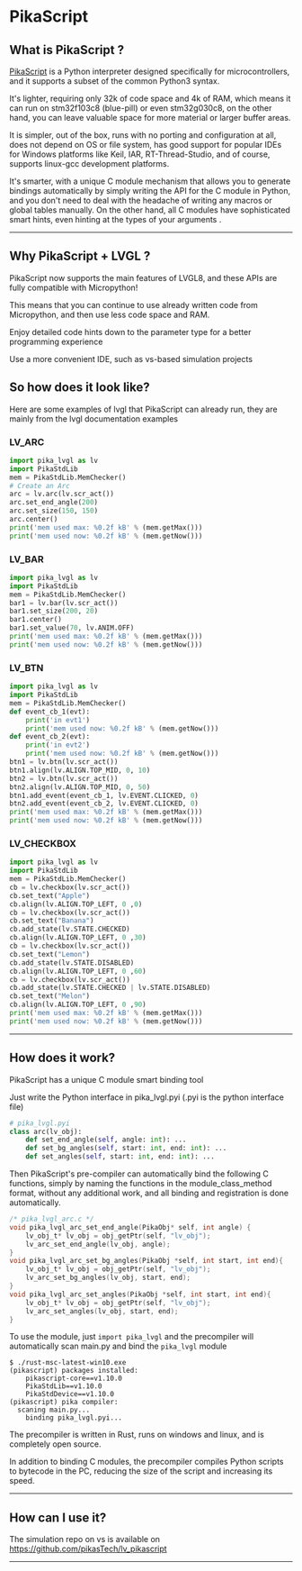 # PikaScript

## What is PikaScript ?

[PikaScript](https://github.com/pikasTech/pikascript) is a Python interpreter designed specifically for microcontrollers, and it supports a subset of the common Python3 syntax.

It's lighter, requiring only 32k of code space and 4k of RAM, which means it can run on stm32f103c8 (blue-pill) or even stm32g030c8, on the other hand, you can leave valuable space for more material or larger buffer areas.

It is simpler, out of the box, runs with no porting and configuration at all, does not depend on OS or file system, has good support for popular IDEs for Windows platforms like Keil, IAR, RT-Thread-Studio, and of course, supports linux-gcc development platforms.

It's smarter, with a unique C module mechanism that allows you to generate bindings automatically by simply writing the API for the C module in Python, and you don't need to deal with the headache of writing any macros or global tables manually. On the other hand, all C modules have sophisticated smart hints, even hinting at the types of your arguments .

---

## Why PikaScript + LVGL ?

PikaScript now supports the main features of LVGL8, and these APIs are fully compatible with Micropython!

This means that you can continue to use already written code from Micropython, and then use less code space and RAM.

Enjoy detailed code hints down to the parameter type for a better programming experience

Use a more convenient IDE, such as vs-based simulation projects

## So how does it look like?

Here are some examples of lvgl that PikaScript can already run, they are mainly from the lvgl documentation examples

### LV_ARC

```python
import pika_lvgl as lv
import PikaStdLib
mem = PikaStdLib.MemChecker()
# Create an Arc
arc = lv.arc(lv.scr_act())
arc.set_end_angle(200)
arc.set_size(150, 150)
arc.center()
print('mem used max: %0.2f kB' % (mem.getMax()))
print('mem used now: %0.2f kB' % (mem.getNow()))
```

### LV_BAR

``` python
import pika_lvgl as lv
import PikaStdLib
mem = PikaStdLib.MemChecker()
bar1 = lv.bar(lv.scr_act())
bar1.set_size(200, 20)
bar1.center()
bar1.set_value(70, lv.ANIM.OFF)
print('mem used max: %0.2f kB' % (mem.getMax()))
print('mem used now: %0.2f kB' % (mem.getNow()))
```

### LV_BTN

``` python
import pika_lvgl as lv
import PikaStdLib
mem = PikaStdLib.MemChecker()
def event_cb_1(evt):
    print('in evt1')
    print('mem used now: %0.2f kB' % (mem.getNow()))
def event_cb_2(evt):
    print('in evt2')
    print('mem used now: %0.2f kB' % (mem.getNow()))
btn1 = lv.btn(lv.scr_act())
btn1.align(lv.ALIGN.TOP_MID, 0, 10)
btn2 = lv.btn(lv.scr_act())
btn2.align(lv.ALIGN.TOP_MID, 0, 50)
btn1.add_event(event_cb_1, lv.EVENT.CLICKED, 0)
btn2.add_event(event_cb_2, lv.EVENT.CLICKED, 0)
print('mem used max: %0.2f kB' % (mem.getMax()))
print('mem used now: %0.2f kB' % (mem.getNow()))
```

### LV_CHECKBOX

``` python
import pika_lvgl as lv
import PikaStdLib
mem = PikaStdLib.MemChecker()
cb = lv.checkbox(lv.scr_act())
cb.set_text("Apple")
cb.align(lv.ALIGN.TOP_LEFT, 0 ,0)
cb = lv.checkbox(lv.scr_act())
cb.set_text("Banana")
cb.add_state(lv.STATE.CHECKED)
cb.align(lv.ALIGN.TOP_LEFT, 0 ,30)
cb = lv.checkbox(lv.scr_act())
cb.set_text("Lemon")
cb.add_state(lv.STATE.DISABLED)
cb.align(lv.ALIGN.TOP_LEFT, 0 ,60)
cb = lv.checkbox(lv.scr_act())
cb.add_state(lv.STATE.CHECKED | lv.STATE.DISABLED)
cb.set_text("Melon")
cb.align(lv.ALIGN.TOP_LEFT, 0 ,90)
print('mem used max: %0.2f kB' % (mem.getMax()))
print('mem used now: %0.2f kB' % (mem.getNow()))
```

---

## How does it work?

PikaScript has a unique C module smart binding tool

Just write the Python interface in pika_lvgl.pyi (.pyi is the python interface file)

``` python
# pika_lvgl.pyi
class arc(lv_obj):
    def set_end_angle(self, angle: int): ...
    def set_bg_angles(self, start: int, end: int): ...
    def set_angles(self, start: int, end: int): ...
```

Then PikaScript's pre-compiler can automatically bind the following C functions, simply by naming the functions in the module_class_method format, without any additional work, and all binding and registration is done automatically.

``` C
/* pika_lvgl_arc.c */
void pika_lvgl_arc_set_end_angle(PikaObj* self, int angle) {
    lv_obj_t* lv_obj = obj_getPtr(self, "lv_obj");
    lv_arc_set_end_angle(lv_obj, angle);
}
void pika_lvgl_arc_set_bg_angles(PikaObj *self, int start, int end){
    lv_obj_t* lv_obj = obj_getPtr(self, "lv_obj");
    lv_arc_set_bg_angles(lv_obj, start, end);
}
void pika_lvgl_arc_set_angles(PikaObj *self, int start, int end){
    lv_obj_t* lv_obj = obj_getPtr(self, "lv_obj");
    lv_arc_set_angles(lv_obj, start, end);
}
```

To use the module, just `import pika_lvgl` and the precompiler will automatically scan main.py and bind the `pika_lvgl` module

```
$ ./rust-msc-latest-win10.exe
(pikascript) packages installed:
    pikascript-core==v1.10.0
    PikaStdLib==v1.10.0
    PikaStdDevice==v1.10.0
(pikascript) pika compiler:
  scaning main.py...
    binding pika_lvgl.pyi...
```

The precompiler is written in Rust, runs on windows and linux, and is completely open source.

In addition to binding C modules, the precompiler compiles Python scripts to bytecode in the PC, reducing the size of the script and increasing its speed.

---

## How can I use it?

The simulation repo on vs is available on https://github.com/pikasTech/lv_pikascript

---
